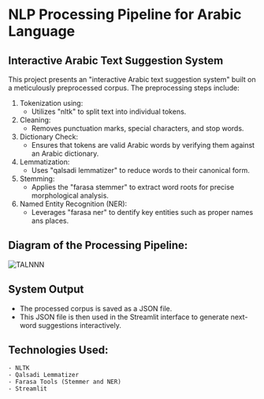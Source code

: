 # NLP Processing Pipeline for  Arabic Language
## Interactive Arabic Text Suggestion System

This project presents an "interactive Arabic text suggestion system" built on a meticulously preprocessed corpus. The preprocessing steps include:

1. Tokenization using:
   - Utilizes "nltk" to split text into individual tokens.
2. Cleaning:
   - Removes punctuation marks, special characters, and stop words.
3. Dictionary Check:
   - Ensures that tokens are valid Arabic words by verifying them against an Arabic dictionary.
4. Lemmatization:
   - Uses "qalsadi lemmatizer" to reduce words to their canonical form. 
5. Stemming:
   - Applies the "farasa stemmer" to extract word roots for precise morphological analysis.
8. Named Entity Recognition (NER):
   - Leverages  "farasa ner" to dentify key entities such as proper names ans places.

## Diagram of the Processing Pipeline:
![TALNNN](https://github.com/user-attachments/assets/368154f7-6aa4-4104-a566-7ee2ea2756dd)

## System Output
 - The processed corpus is saved as a JSON file.
 - This JSON file is then used in the Streamlit interface to generate next-word suggestions interactively.

## Technologies Used:
    - NLTK
    - Qalsadi Lemmatizer
    - Farasa Tools (Stemmer and NER)
    - Streamlit

